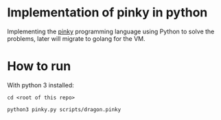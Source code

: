 # Implementation of pinky in python

Implementing the [pinky](https://pinky-lang.org/) programming language using Python to solve the problems, later will migrate to golang for the VM.

# How to run

With python 3 installed:

`cd <root of this repo>`

`python3 pinky.py scripts/dragon.pinky`
